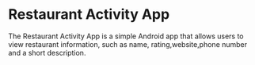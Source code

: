  # Restaurant Activity App
The Restaurant Activity App is a simple Android app that allows users to view restaurant information, such as name, rating,website,phone number and a short description.
